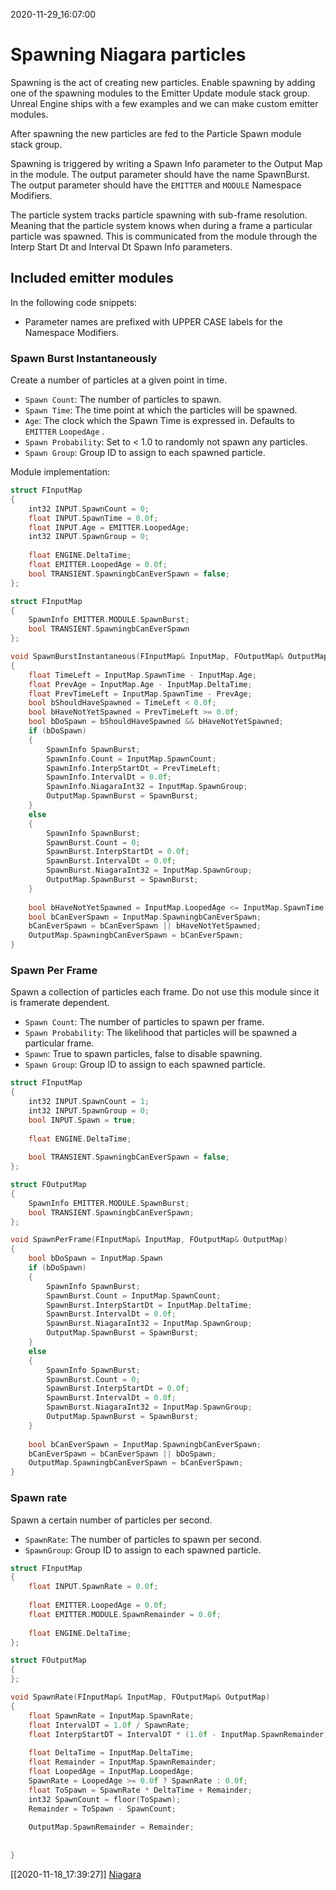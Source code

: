 2020-11-29_16:07:00

# Spawning Niagara particles

Spawning is the act of creating new particles.
Enable spawning by adding one of the spawning modules to the Emitter Update module stack group.
Unreal Engine ships with a few examples and we can make custom emitter modules.

After spawning the new particles are fed to the Particle Spawn module stack group.

Spawning is triggered by writing a Spawn Info parameter to the Output Map in the module.
The output parameter should have the name SpawnBurst.
The output parameter should have the `EMITTER` and `MODULE` Namespace Modifiers.

The particle system tracks particle spawning with sub-frame resolution.
Meaning that the particle system knows when during a frame a particular particle was spawned.
This is communicated from the module through the Interp Start Dt and Interval Dt Spawn Info parameters.



## Included emitter modules

In the following code snippets:
- Parameter names are prefixed with UPPER CASE labels for the Namespace Modifiers.

### Spawn Burst Instantaneously

Create a number of particles at a given point in time.
- `Spawn Count`: The number of particles to spawn.
- `Spawn Time`: The time point at which the particles will be spawned.
- `Age`: The clock which the Spawn Time is expressed in. Defaults to `EMITTER` `LoopedAge` .
- `Spawn Probability`: Set to < 1.0 to randomly not spawn any particles.
- `Spawn Group`: Group ID to assign to each spawned particle.

Module implementation:
```c++
struct FInputMap
{
    int32 INPUT.SpawnCount = 0;
    float INPUT.SpawnTime = 0.0f;
    float INPUT.Age = EMITTER.LoopedAge;
    int32 INPUT.SpawnGroup = 0;
    
    float ENGINE.DeltaTime;
    float EMITTER.LoopedAge = 0.0f;
    bool TRANSIENT.SpawningbCanEverSpawn = false;
};

struct FInputMap
{
    SpawnInfo EMITTER.MODULE.SpawnBurst;
    bool TRANSIENT.SpawningbCanEverSpawn
};

void SpawnBurstInstantaneous(FInputMap& InputMap, FOutputMap& OutputMap)
{
    float TimeLeft = InputMap.SpawnTime - InputMap.Age;
    float PrevAge = InputMap.Age - InputMap.DeltaTime;
    float PrevTimeLeft = InputMap.SpawnTime - PrevAge;
    bool bShouldHaveSpawned = TimeLeft < 0.0f;
    bool bHaveNotYetSpawned = PrevTimeLeft >= 0.0f;
    bool bDoSpawn = bShouldHaveSpawned && bHaveNotYetSpawned;
    if (bDoSpawn)
    {
        SpawnInfo SpawnBurst;
        SpawnInfo.Count = InputMap.SpawnCount;
        SpawnInfo.InterpStartDt = PrevTimeLeft;
        SpawnInfo.IntervalDt = 0.0f;
        SpawnInfo.NiagaraInt32 = InputMap.SpawnGroup;
        OutputMap.SpawnBurst = SpawnBurst;
    }
    else
    {
        SpawnInfo SpawnBurst;
        SpawnBurst.Count = 0;
        SpawnBurst.InterpStartDt = 0.0f;
        SpawnBurst.IntervalDt = 0.0f;
        SpawnBurst.NiagaraInt32 = InputMap.SpawnGroup;
        OutputMap.SpawnBurst = SpawnBurst;
    }
    
    bool bHaveNotYetSpawned = InputMap.LoopedAge <= InputMap.SpawnTime;
    bool bCanEverSpawn = InputMap.SpawningbCanEverSpawn;
    bCanEverSpawn = bCanEverSpawn || bHaveNotYetSpawned;
    OutputMap.SpawningbCanEverSpawn = bCanEverSpawn;
}
```

### Spawn Per Frame

Spawn a collection of particles each frame.
Do not use this module since it is framerate dependent.
- `Spawn Count`: The number of particles to spawn per frame.
- `Spawn Probability`: The likelihood that particles will be spawned a particular frame.
- `Spawn`: True to spawn particles, false to disable spawning.
- `Spawn Group`: Group ID to assign to each spawned particle.

```c++
struct FInputMap
{
    int32 INPUT.SpawnCount = 1;
    int32 INPUT.SpawnGroup = 0;
    bool INPUT.Spawn = true;
    
    float ENGINE.DeltaTime;
    
    bool TRANSIENT.SpawningbCanEverSpawn = false;
};

struct FOutputMap
{
    SpawnInfo EMITTER.MODULE.SpawnBurst;
    bool TRANSIENT.SpawningbCanEverSpawn;
};

void SpawnPerFrame(FInputMap& InputMap, FOutputMap& OutputMap)
{
    bool bDoSpawn = InputMap.Spawn
    if (bDoSpawn)
    {
        SpawnInfo SpawnBurst;
        SpawnBurst.Count = InputMap.SpawnCount;
        SpawnBurst.InterpStartDt = InputMap.DeltaTime;
        SpawnBurst.IntervalDt = 0.0f;
        SpawnBurst.NiagaraInt32 = InputMap.SpawnGroup;
        OutputMap.SpawnBurst = SpawnBurst;
    }
    else
    {
        SpawnInfo SpawnBurst;
        SpawnBurst.Count = 0;
        SpawnBurst.InterpStartDt = 0.0f;
        SpawnBurst.IntervalDt = 0.0f;
        SpawnBurst.NiagaraInt32 = InputMap.SpawnGroup;
        OutputMap.SpawnBurst = SpawnBurst;
    }
    
    bool bCanEverSpawn = InputMap.SpawningbCanEverSpawn;
    bCanEverSpawn = bCanEverSpawn || bDoSpawn;
    OutputMap.SpawningbCanEverSpawn = bCanEverSpawn;
}
```

### Spawn rate

Spawn a certain number of particles per second.
- `SpawnRate`: The number of particles to spawn per second.
- `SpawnGroup`: Group ID to assign to each spawned particle.

```c++
struct FInputMap
{
    float INPUT.SpawnRate = 0.0f;
    
    float EMITTER.LoopedAge = 0.0f;
    float EMITTER.MODULE.SpawnRemainder = 0.0f;
    
    float ENGINE.DeltaTime;
};

struct FOutputMap
{
};

void SpawnRate(FInputMap& InputMap, FOutputMap& OutputMap)
{
    float SpawnRate = InputMap.SpawnRate;
    float IntervalDT = 1.0f / SpawnRate;
    float InterpStartDT = IntervalDT * (1.0f - InputMap.SpawnRemainder);
    
    float DeltaTime = InputMap.DeltaTime;
    float Remainder = InputMap.SpawnRemainder;
    float LoopedAge = InputMap.LoopedAge;
    SpawnRate = LoopedAge >= 0.0f ? SpawnRate : 0.0f;
    float ToSpawn = SpawnRate * DeltaTime + Remainder;
    int32 SpawnCount = floor(ToSpawn);
    Remainder = ToSpawn - SpawnCount;
    
    OutputMap.SpawnRemainder = Remainder;
    
    
}
```



[[2020-11-18_17:39:27]] [Niagara](./Niagara.md)  